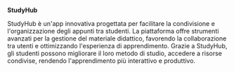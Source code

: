 **StudyHub**

StudyHub è un'app innovativa progettata per facilitare la condivisione e l'organizzazione degli appunti tra studenti. 
La piattaforma offre strumenti avanzati per la gestione del materiale didattico, favorendo la collaborazione tra utenti e ottimizzando l'esperienza di apprendimento.
Grazie a StudyHub, gli studenti possono migliorare il loro metodo di studio, accedere a risorse condivise, rendendo l'apprendimento più interattivo e produttivo.
